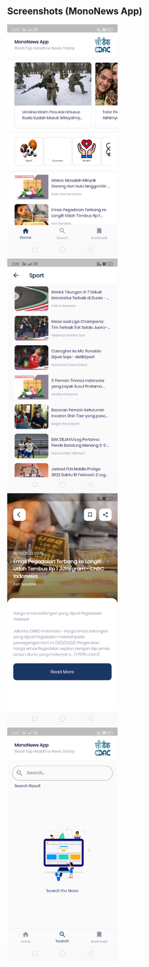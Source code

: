 

## Screenshots (MonoNews App)

<img src="https://github.com/techMonowar/mononews_app-main/blob/master/screenshots/Home.png" width="256">&nbsp;&nbsp;
<img src="https://github.com/techMonowar/mononews_app-main/blob/master/screenshots/category.png" width="256">&nbsp;&nbsp;
<img src="https://github.com/techMonowar/mononews_app-main/blob/master/screenshots/detail.png" width="256">&nbsp;&nbsp;
<img src="https://github.com/techMonowar/mononews_app-main/blob/master/screenshots/search.png" width="256">&nbsp;&nbsp;

